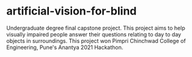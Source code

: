 # artificial-vision-for-blind
 Undergraduate degree final capstone project. This project aims to help visually impaired people answer their questions relating to day to day objects in surroundings. This project won Pimpri Chinchwad College of Engineering, Pune's Anantya 2021 Hackathon.
